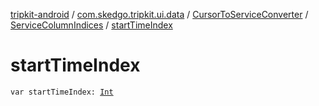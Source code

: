 [tripkit-android](../../../index.md) / [com.skedgo.tripkit.ui.data](../../index.md) / [CursorToServiceConverter](../index.md) / [ServiceColumnIndices](index.md) / [startTimeIndex](./start-time-index.md)

# startTimeIndex

`var startTimeIndex: `[`Int`](https://kotlinlang.org/api/latest/jvm/stdlib/kotlin/-int/index.html)